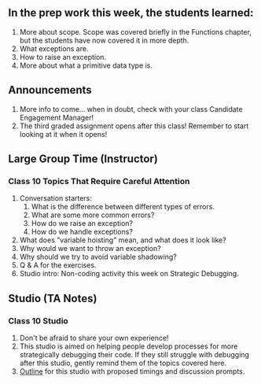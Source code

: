 ## In the prep work this week, the students learned:
1. More about scope. Scope was covered briefly in the Functions chapter, but the students have now covered it in more depth.
1. What exceptions are.
1. How to raise an exception.
1. More about what a primitive data type is.

## Announcements
1. More info to come... when in doubt, check with your class Candidate Engagement Manager!
1. The third graded assignment opens after this class! Remember to start looking at it when it opens!

## Large Group Time (Instructor)

### Class 10 Topics That Require Careful Attention
1. Conversation starters:
   1. What is the difference between different types of errors.
   1. What are some more common errors?
   1. How do we raise an exception?
   1. How do we handle exceptions?
1. What does "variable hoisting" mean, and what does it look like?
1. Why would we want to throw an exception?
1. Why should we try to avoid variable shadowing?
1. Q & A for the exercises.
1. Studio intro: Non-coding activity this week on Strategic Debugging.

## Studio (TA Notes)

### Class 10 Studio
1. Don't be afraid to share your own experience!
1. This studio is aimed on helping people develop processes for more strategically debugging their code. If they still struggle with debugging after this studio, gently remind them of the topics covered here.
1. [Outline](https://github.com/LaunchCodeEducation/intro-to-professional-web-dev-wiki/blob/master/wiki-materials/Strategic%20Debugging%20Studio.pdf) for this studio with proposed timings and discussion prompts.
